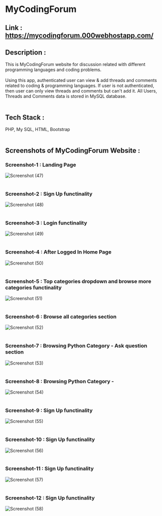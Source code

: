 # MyCodingForum
## Link : https://mycodingforum.000webhostapp.com/ <br/>
## Description :
This is MyCodingForum website for discussion related with different programming languages and coding problems.<br/><br/>
Using this app, authenticated user can view & add threads and comments related to coding & programming languages. If user is not authenticated, then user can only view threads and comments but can't add it. All Users, Threads and Comments data is stored in MySQL database.<br/><br/>
## Tech Stack : 
PHP, My SQL, HTML, Bootstrap<br/><br/>
## Screenshots of MyCodingForum Website :
### Screenshot-1 : Landing Page
![Screenshot (47)](https://github.com/erhariomsaini/Project-MyCodingForum/assets/151992853/0b7f75b8-b677-43d3-948b-ee5799bdd4bb) <br/></br>
### Screenshot-2 : Sign Up functinality
![Screenshot (48)](https://github.com/erhariomsaini/Project-MyCodingForum/assets/151992853/d49c0e54-bbbf-445a-8f92-8bf69989035f) <br/><br/>
### Screenshot-3 : Login functinality
![Screenshot (49)](https://github.com/erhariomsaini/Project-MyCodingForum/assets/151992853/dd7b85ae-4cba-48da-8b55-dec80887ae00) <br/><br/>
### Screenshot-4 : After Logged In Home Page
![Screenshot (50)](https://github.com/erhariomsaini/Project-MyCodingForum/assets/151992853/776e2169-97de-4c12-b58d-af2eba7e875a) <br/><br/>
### Screenshot-5 : Top categories dropdown and browse more categories functinality
![Screenshot (51)](https://github.com/erhariomsaini/Project-MyCodingForum/assets/151992853/f1a2a401-d2fa-4338-8f2c-c6f7d7835bd3) <br/><br/>
### Screenshot-6 : Browse all categories section
![Screenshot (52)](https://github.com/erhariomsaini/Project-MyCodingForum/assets/151992853/11b90347-d57d-4dc3-af0e-96c898057311) <br/><br/>
### Screenshot-7 : Browsing Python Category - Ask question section
![Screenshot (53)](https://github.com/erhariomsaini/Project-MyCodingForum/assets/151992853/8438df1e-c5e5-4819-9f51-618c7e8a90cb) <br/><br/>
### Screenshot-8 : Browsing Python Category - 
![Screenshot (54)](https://github.com/erhariomsaini/Project-MyCodingForum/assets/151992853/a613b0e5-7ae9-4a23-9d8f-39bda738bacd) <br/><br/>
### Screenshot-9 : Sign Up functinality
![Screenshot (55)](https://github.com/erhariomsaini/Project-MyCodingForum/assets/151992853/2b51e289-7bd5-4cce-8da0-8c7a0cb8df57) <br/><br/>
### Screenshot-10 : Sign Up functinality
![Screenshot (56)](https://github.com/erhariomsaini/Project-MyCodingForum/assets/151992853/f112b7c1-909f-45ea-8a40-c70d955a577a) <br/><br/>
### Screenshot-11 : Sign Up functinality
![Screenshot (57)](https://github.com/erhariomsaini/Project-MyCodingForum/assets/151992853/74971590-d80f-4d3b-9dad-6e5cafbb258d) <br/><br/>
### Screenshot-12 : Sign Up functinality
![Screenshot (58)](https://github.com/erhariomsaini/Project-MyCodingForum/assets/151992853/aaffe4c4-7488-4e61-9769-eb8fb0cef0f5) <br/><br/>
